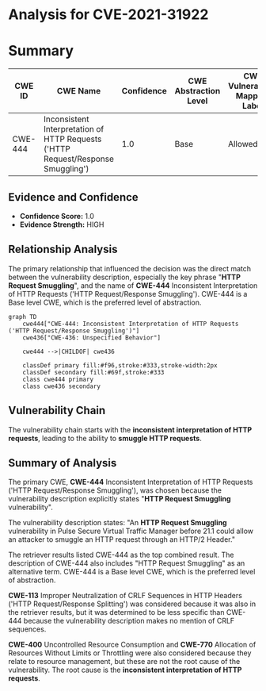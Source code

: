 # Analysis for CVE-2021-31922

# Summary
| CWE ID | CWE Name | Confidence | CWE Abstraction Level | CWE Vulnerability Mapping Label | CWE-Vulnerability Mapping Notes |
|---|---|---|---|---|---|
| CWE-444 | Inconsistent Interpretation of HTTP Requests ('HTTP Request/Response Smuggling') | 1.0 | Base | Allowed | Primary CWE |

## Evidence and Confidence

*   **Confidence Score:** 1.0
*   **Evidence Strength:** HIGH

## Relationship Analysis
The primary relationship that influenced the decision was the direct match between the vulnerability description, especially the key phrase "**HTTP Request Smuggling**", and the name of **CWE-444** Inconsistent Interpretation of HTTP Requests ('HTTP Request/Response Smuggling'). CWE-444 is a Base level CWE, which is the preferred level of abstraction.

```mermaid
graph TD
    cwe444["CWE-444: Inconsistent Interpretation of HTTP Requests ('HTTP Request/Response Smuggling')"]
    cwe436["CWE-436: Unspecified Behavior"]

    cwe444 -->|CHILDOF| cwe436

    classDef primary fill:#f96,stroke:#333,stroke-width:2px
    classDef secondary fill:#69f,stroke:#333
    class cwe444 primary
    class cwe436 secondary
```

## Vulnerability Chain
The vulnerability chain starts with the **inconsistent interpretation of HTTP requests**, leading to the ability to **smuggle HTTP requests**.

## Summary of Analysis
The primary CWE, **CWE-444** Inconsistent Interpretation of HTTP Requests ('HTTP Request/Response Smuggling'), was chosen because the vulnerability description explicitly states "**HTTP Request Smuggling** vulnerability".

The vulnerability description states:
"An **HTTP Request Smuggling** vulnerability in Pulse Secure Virtual Traffic Manager before 21.1 could allow an attacker to smuggle an HTTP request through an HTTP/2 Header."

The retriever results listed CWE-444 as the top combined result. The description of CWE-444 also includes "HTTP Request Smuggling" as an alternative term. CWE-444 is a Base level CWE, which is the preferred level of abstraction.

**CWE-113** Improper Neutralization of CRLF Sequences in HTTP Headers ('HTTP Request/Response Splitting') was considered because it was also in the retriever results, but it was determined to be less specific than CWE-444 because the vulnerability description makes no mention of CRLF sequences.

**CWE-400** Uncontrolled Resource Consumption and **CWE-770** Allocation of Resources Without Limits or Throttling were also considered because they relate to resource management, but these are not the root cause of the vulnerability. The root cause is the **inconsistent interpretation of HTTP requests**.